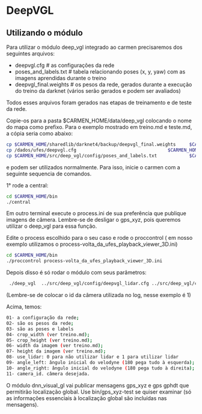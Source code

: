 # DeepVGL

## Utilizando o módulo 

Para utilizar o módulo deep_vgl integrado ao carmen precisaremos dos seguintes arquivos:
* deepvgl.cfg               # as configurações da rede
* poses_and_labels.txt      # tabela relacionando poses  (x, y, yaw) com as imagens aprendidas durante o treino
* deepvgl_final.weights     # os pesos da rede, gerados durante a execução do treino da darknet (vários serão gerados e podem ser avaliados)

Todos esses arquivos foram gerados nas etapas de treinamento e de teste da rede.

Copie-os para a pasta $CARMEN_HOME/data/deep_vgl colocando o nome do mapa como prefixo. Para o exemplo mostrado em treino.md e teste.md,
a cópia seria como abaixo: 


```bash 
cp $CARMEN_HOME/sharedlib/darknet4/backup/deepvgl_final.weights 	$CARMEN_HOME/data/deep_vgl/map_volta_da_ufes-20210131-art2-deepvgl_final.weights
cp /dados/ufes/deepvgl.cfg 									$CARMEN_HOME/data/deep_vgl/map_volta_da_ufes-20210131-art2-deepvgl.cfg
cp $CARMEN_HOME/src/deep_vgl/config/poses_and_labels.txt 			$CARMEN_HOME/data/deep_vgl/map_volta_da_ufes-20210131-art2-poses_and_labels.txt
```

e podem ser utilizados normalmente. Para isso, inicie o carmen com a seguinte sequencia de comandos.

1° rode a central:

```bash
cd $CARMEN_HOME/bin
./central
```

Em outro terminal execute o process.ini de sua preferência que publique imagens de câmera. Lembre-se de desligar o gps_xyz, pois queremos utilizar o deep_vgl para essa função.

Edite o process escolhido para o seu caso e rode o proccontrol ( em nosso exemplo utilizamos o process-volta_da_ufes_playback_viewer_3D.ini)

```bash
cd $CARMEN_HOME/bin
./proccontrol process-volta_da_ufes_playback_viewer_3D.ini

```

Depois disso é só rodar o módulo com seus parâmetros:

```bash
 ./deep_vgl  ../src/deep_vgl/config/deepvgl_lidar.cfg ../src/deep_vgl/config/deepvgl_lidar_270.weights ../src/deep_vgl/config/poses_and_labels_lidar.txt 0 0 640 480 1 135 135 -camera_id 1
```

(Lembre-se de colocar o id da câmera utilizada no log, nesse exemplo é 1)

Acima, temos:

```bash
01- a configuração da rede;
02- são os pesos da rede;
03- são as poses e labels
04- crop_width (ver treino.md);
05- crop_height (ver treino.md);
06- width da imagem (ver treino.md);
07- height da imagem (ver treino.md);
08- use_lidar: 0 para não utilizar lidar e 1 para utilizar lidar
09- angle_left: ângulo inicial do velodyne (180 pega tudo à esquerda);
10- angle_right: ângulo inicial do velodyne (180 pega tudo à direita);
11- camera_id. câmera desejada.
```

O módulo dnn_visual_gl vai publicar mensagens gps_xyz e gps gphdt que permitirão localização global.
Use bin/gps_xyz-test se quiser examinar (só as informações essenciais à localização global são incluídas nas mensagens).

